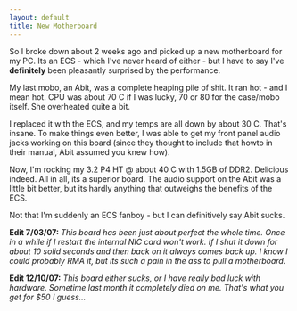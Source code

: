 ```yaml
---
layout: default
title: New Motherboard
---
```


So I broke down about 2 weeks ago and picked up a new motherboard for my PC.
Its an ECS - which I've never heard of either - but I have to say I've
**definitely** been pleasantly surprised by the performance.

My last mobo, an Abit, was a complete heaping pile of shit. It ran hot - and I
mean hot. CPU was about 70 C if I was lucky, 70 or 80 for the case/mobo
itself. She overheated quite a bit.

I replaced it with the ECS, and my temps are all down by about 30 C. That's
insane. To make things even better, I was able to get my front panel audio
jacks working on this board (since they thought to include that howto in their
manual, Abit assumed you knew how).

Now, I'm rocking my 3.2 P4 HT @ about 40 C with 1.5GB of DDR2. Delicious
indeed. All in all, its a superior board. The audio support on the Abit was a
little bit better, but its hardly anything that outweighs the benefits of the
ECS.

Not that I'm suddenly an ECS fanboy - but I can definitively say Abit sucks.

**Edit 7/03/07:** _This board has been just about perfect the whole time. Once
in a while if I restart the internal NIC card won't work. If I shut it down
for about 10 solid seconds and then back on it always comes back up. I know I
could probably RMA it, but its such a pain in the ass to pull a motherboard._

**Edit 12/10/07:** _This board either sucks, or I have really bad luck with
hardware. Sometime last month it completely died on me. That's what you get
for $50 I guess..._
